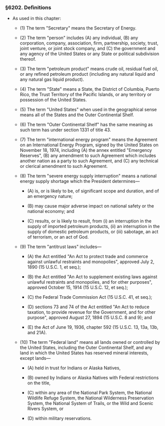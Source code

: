 ### §6202. Definitions
* As used in this chapter:

  * (1) The term "Secretary" means the Secretary of Energy.

  * (2) The term "person" includes (A) any individual, (B) any corporation, company, association, firm, partnership, society, trust, joint venture, or joint stock company, and (C) the government and any agency of the United States or any State or political subdivision thereof.

  * (3) The term "petroleum product" means crude oil, residual fuel oil, or any refined petroleum product (including any natural liquid and any natural gas liquid product).

  * (4) The term "State" means a State, the District of Columbia, Puerto Rico, the Trust Territory of the Pacific Islands, or any territory or possession of the United States.

  * (5) The term "United States" when used in the geographical sense means all of the States and the Outer Continental Shelf.

  * (6) The term "Outer Continental Shelf" has the same meaning as such term has under section 1331 of title 43.

  * (7) The term "international energy program" means the Agreement on an International Energy Program, signed by the United States on November 18, 1974, including (A) the annex entitled "Emergency Reserves", (B) any amendment to such Agreement which includes another nation as a party to such Agreement, and (C) any technical or clerical amendment to such Agreement.

  * (8) The term "severe energy supply interruption" means a national energy supply shortage which the President determines—

    * (A) is, or is likely to be, of significant scope and duration, and of an emergency nature;

    * (B) may cause major adverse impact on national safety or the national economy; and

    * (C) results, or is likely to result, from (i) an interruption in the supply of imported petroleum products, (ii) an interruption in the supply of domestic petroleum products, or (iii) sabotage, an act of terrorism, or an act of God.


  * (9) The term "antitrust laws" includes—

    * (A) the Act entitled "An Act to protect trade and commerce against unlawful restraints and monopolies", approved July 2, 1890 (15 U.S.C. 1, et seq.);

    * (B) the Act entitled "An Act to supplement existing laws against unlawful restraints and monopolies, and for other purposes", approved October 15, 1914 (15 U.S.C. 12, et seq.);

    * (C) the Federal Trade Commission Act (15 U.S.C. 41, et seq.);

    * (D) sections 73 and 74 of the Act entitled "An Act to reduce taxation, to provide revenue for the Government, and for other purpose", approved August 27, 1894 (15 U.S.C. 8 and 9); and

    * (E) the Act of June 19, 1936, chapter 592 (15 U.S.C. 13, 13a, 13b, and 21A).


  * (10) The term "Federal land" means all lands owned or controlled by the United States, including the Outer Continental Shelf, and any land in which the United States has reserved mineral interests, except lands—

    * (A) held in trust for Indians or Alaska Natives,

    * (B) owned by Indians or Alaska Natives with Federal restrictions on the title,

    * (C) within any area of the National Park System, the National Wildlife Refuge System, the National Wilderness Preservation System, the National System of Trails, or the Wild and Scenic Rivers System, or

    * (D) within military reservations.